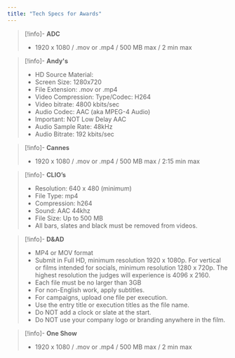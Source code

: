```yaml
---
title: "Tech Specs for Awards"
---
```


> [!info]- **ADC** 
> - 1920 x 1080 / .mov or .mp4 / 500 MB max / 2 min max

> [!info]- **Andy's**  
> -   HD Source Material:
> -   Screen Size: 1280x720
> -   File Extension: .mov or .mp4
> -   Video Compression: Type/Codec: H264
> -   Video bitrate: 4800 kbits/sec
> -   Audio Codec: AAC (aka MPEG-4 Audio)
> -   Important: NOT Low Delay AAC
> -   Audio Sample Rate: 48kHz
> -   Audio Bitrate: 192 kbits/sec

> [!info]- **Cannes**
> - 1920 x 1080 / .mov or .mp4 / 500 MB max / 2:15 min max

> [!info]- **CLIO’s** 
> - Resolution: 640 x 480 (minimum)  
> - File Type: mp4  
> - Compression: h264  
> - Sound: AAC 44khz  
> - File Size: Up to 500 MB
> - All bars, slates and black must be removed from videos.

> [!info]- **D&AD**
> - MP4 or MOV format
> - Submit in Full HD, minimum resolution 1920 x 1080p. For vertical or films intended for socials, minimum resolution 1280 x 720p. The highest resolution the judges will experience is 4096 x 2160.
> - Each file must be no larger than 3GB
> - For non-English work, apply subtitles.
> - For campaigns, upload one file per execution.
> - Use the entry title or execution titles as the file name.
> - Do NOT add a clock or slate at the start.
> - Do NOT use your company logo or branding anywhere in the film.

> [!info]- **One Show**
> - 1920 x 1080 / .mov or .mp4 / 500 MB max / 2 min max